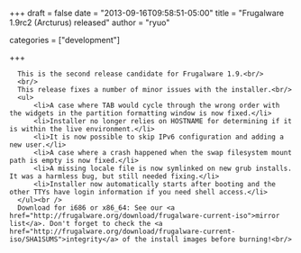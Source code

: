 
+++
draft = false
date = "2013-09-16T09:58:51-05:00"
title = "Frugalware 1.9rc2 (Arcturus) released"
author = "ryuo"

categories = ["development"]

+++

      This is the second release candidate for Frugalware 1.9.<br/>
      <br/>
      This release fixes a number of minor issues with the installer.<br/>
      <ul>
          <li>A case where TAB would cycle through the wrong order with the widgets in the partition formatting window is now fixed.</li>
          <li>Installer no longer relies on HOSTNAME for determining if it is within the live environment.</li>
          <li>It is now possible to skip IPv6 configuration and adding a new user.</li>
          <li>A case where a crash happened when the swap filesystem mount path is empty is now fixed.</li>
          <li>A missing locale file is now symlinked on new grub installs. It was a harmless bug, but still needed fixing.</li>
          <li>Installer now automatically starts after booting and the other TTYs have login information if you need shell access.</li>
      </ul><br />
      Download for i686 or x86_64: See our <a href="http://frugalware.org/download/frugalware-current-iso">mirror list</a>. Don't forget to check the <a href="http://frugalware.org/download/frugalware-current-iso/SHA1SUMS">integrity</a> of the install images before burning!<br/>
        
    